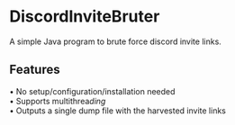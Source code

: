 # DiscordInviteBruter
A simple Java program to brute force discord invite links.
## Features
• No setup/configuration/installation needed<br/>
• Supports multithrea*ding*<br/>
• Outputs a single dump file with the harvested invite links<br/>
